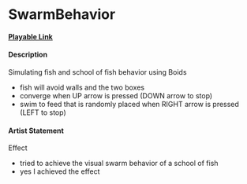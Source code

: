 # SwarmBehavior

#### [Playable Link](https://mperina11.github.io/SwarmBehavior/)

#### Description
Simulating fish and school of fish behavior using Boids
- fish will avoid walls and the two boxes
- converge when UP arrow is pressed (DOWN arrow to stop)
- swim to feed that is randomly placed when RIGHT arrow is pressed (LEFT to stop)

#### Artist Statement
Effect
- tried to achieve the visual swarm behavior of a school of fish
- yes I achieved the effect

